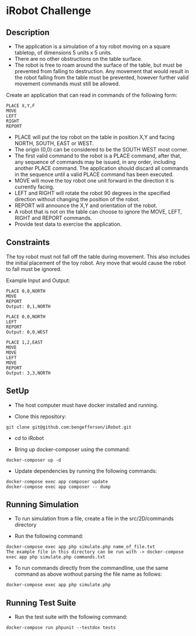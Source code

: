 # iRobot Challenge

## Description

- The application is a simulation of a toy robot moving on a square tabletop, of dimensions 5 units x 5 units.
- There are no other obstructions on the table surface.
- The robot is free to roam around the surface of the table, but must be prevented from falling to destruction. Any movement
  that would result in the robot falling from the table must be prevented, however further valid movement commands must still
  be allowed.

Create an application that can read in commands of the following form:

```plain
PLACE X,Y,F
MOVE
LEFT
RIGHT
REPORT
```

- PLACE will put the toy robot on the table in position X,Y and facing NORTH, SOUTH, EAST or WEST.
- The origin (0,0) can be considered to be the SOUTH WEST most corner.
- The first valid command to the robot is a PLACE command, after that, any sequence of commands may be issued, in any order, including another PLACE command. The application should discard all commands in the sequence until a valid PLACE command has been executed.
- MOVE will move the toy robot one unit forward in the direction it is currently facing.
- LEFT and RIGHT will rotate the robot 90 degrees in the specified direction without changing the position of the robot.
- REPORT will announce the X,Y and orientation of the robot.
- A robot that is not on the table can choose to ignore the MOVE, LEFT, RIGHT and REPORT commands.
- Provide test data to exercise the application.

## Constraints

The toy robot must not fall off the table during movement. This also includes the initial placement of the toy robot.
Any move that would cause the robot to fall must be ignored.

Example Input and Output:

```plain
PLACE 0,0,NORTH
MOVE
REPORT
Output: 0,1,NORTH
```

```plain
PLACE 0,0,NORTH
LEFT
REPORT
Output: 0,0,WEST
```

```plain
PLACE 1,2,EAST
MOVE
MOVE
LEFT
MOVE
REPORT
Output: 3,3,NORTH
```

## SetUp

- The host computer must have docker installed and running.

- Clone this repository:

```plain
git clone git@github.com:bengefferson/iRobot.git
```

- cd to iRobot

- Bring up docker-composer using the command:

```plain
docker-composer up -d
```

- Update dependencies by running the following commands:

```plain
docker-compose exec app composer update
docker-compose exec app composer -- dump
```


## Running Simulation

- To run simulation from a file, create a file in the src/2D/commands directory

- Run the following command:

```plain
docker-compose exec app php simulate.php name_of_file.txt
The example file in this directory can be run with -> docker-compose exec app php simulate.php commands.txt
```


- To run commands directly from the commandline, use the same command as above wothout parsing the file name as follows:

```plain
docker-compose exec app php simulate.php
```

## Running Test Suite

- Run the test suite with the following command:

```plain
docker-compose run phpunit --testdox tests
```

